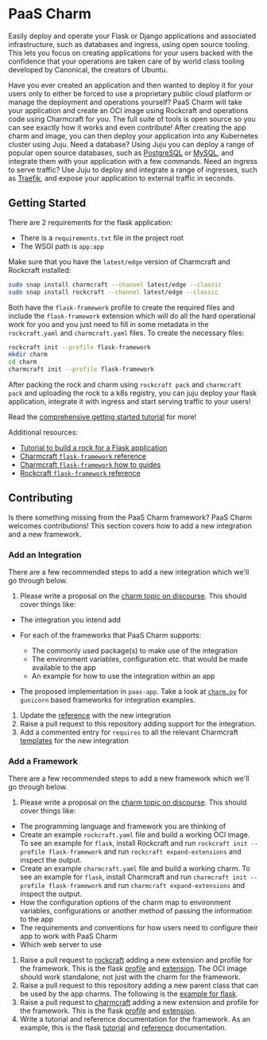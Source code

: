 # PaaS Charm

Easily deploy and operate your Flask or Django applications and associated
infrastructure, such as databases and ingress, using open source tooling. This
lets you focus on creating applications for your users backed with the
confidence that your operations are taken care of by world class tooling
developed by Canonical, the creators of Ubuntu.

Have you ever created an application and then wanted to deploy it for your users
only to either be forced to use a proprietary public cloud platform or manage
the deployment and operations yourself? PaaS Charm will take your
application and create an OCI image using Rockcraft and operations code using
Charmcraft for you. The full suite of tools is open source so you can see
exactly how it works and even contribute! After creating the app charm and
image, you can then deploy your application into any Kubernetes cluster using
Juju. Need a database? Using Juju you can deploy a range of popular open source
databases, such as [PostgreSQL](https://charmhub.io/postgresql) or
[MySQL](https://charmhub.io/mysql), and integrate them with your application
with a few commands. Need an ingress to serve traffic? Use Juju to deploy and
integrate a range of ingresses, such as
[Traefik](https://charmhub.io/traefik-k8s), and expose your application to
external traffic in seconds.

## Getting Started

There are 2 requirements for the flask application:

* There is a `requirements.txt` file in the project root
* The WSGI path is `app:app`

Make sure that you have the `latest/edge` version of Charmcraft and Rockcraft
installed:

```bash
sudo snap install charmcraft --channel latest/edge --classic
sudo snap install rockcraft --channel latest/edge --classic
```

Both have the `flask-framework` profile to create the required files
and include the `flask-framework` extension which will do all the hard
operational work for you and you just need to fill in some metadata in the
`rockcraft.yaml` and `charmcraft.yaml` files. To create the necessary files:

```bash
rockcraft init --profile flask-framework
mkdir charm
cd charm
charmcraft init --profile flask-framework
```

After packing the rock and charm using `rockcraft pack` and `charmcraft pack`
and uploading the rock to a k8s registry, you can juju deploy your flask
application, integrate it with ingress and start serving traffic to your users!

Read the
[comprehensive getting started tutorial](https://juju.is/docs/sdk/write-your-first-kubernetes-charm-for-a-flask-app)
for more!

Additional resources:

* [Tutorial to build a rock for a Flask application](https://documentation.ubuntu.com/rockcraft/en/latest/tutorial/flask/)
* [Charmcraft `flask-framework` reference](https://juju.is/docs/sdk/charmcraft-extension-flask-framework)
* [Charmcraft `flask-framework` how to guides](https://juju.is/docs/sdk/build-a-paas-charm)
* [Rockcraft `flask-framework` reference](https://documentation.ubuntu.com/rockcraft/en/latest/reference/extensions/flask-framework/)

## Contributing

Is there something missing from the PaaS Charm framework? PaaS Charm
welcomes contributions! This section covers how to add a new integration and a
new framework.

### Add an Integration

There are a few recommended steps to add a new integration which we'll go
through below.

1. Please write a proposal on the
  [charm topic on discourse](https://discourse.charmhub.io/c/charm/41). This
  should cover things like:

  * The integration you intend add
  * For each of the frameworks that PaaS Charm supports:

    - The commonly used package(s) to make use of the integration
    - The environment variables, configuration etc. that would be made available
      to the app
    - An example for how to use the integration within an app

  * The proposed implementation in `paas-app`. Take a look at
    [`charm.py`](paas_charm/_gunicorn/charm.py) for `gunicorn` based
    frameworks for integration examples.

1. Update the
  [reference](https://juju.is/docs/sdk/charmcraft-extension-flask-framework)
  with the new integration
1. Raise a pull request to this repository adding support for the integration.
1. Add a commented entry for `requires` to all the relevant Charmcraft
  [templates](https://github.com/canonical/charmcraft/tree/main/charmcraft/templates)
  for the new integration

### Add a Framework

There are a few recommended steps to add a new framework which we'll go through
below.

1. Please write a proposal on the
  [charm topic on discourse](https://discourse.charmhub.io/c/charm/41). This
  should cover things like:

  * The programming language and framework you are thinking of
  * Create an example `rockcraft.yaml` file and build a working OCI image. To
    see an example for `flask`, install Rockcraft and run
    `rockcraft init --profile flask-framework` and run
    `rockcraft expand-extensions` and inspect the output.
  * Create an example `charmcraft.yaml` file and build a working charm. To see
    an example for `flask`, install Charmcraft and run
    `charmcraft init --profile flask-framework` and run
    `charmcraft expand-extensions` and inspect the output.
  * How the configuration options of the charm map to environment variables,
    configurations or another method of passing the information to the app
  * The requirements and conventions for how users need to configure their app
    to work with PaaS Charm
  * Which web server to use

1. Raise a pull request to [rockcraft](https://github.com/canonical/rockcraft)
  adding a new extension and profile for the framework. This is the flask
  [profile](https://github.com/canonical/rockcraft/blob/fdd2dee18c81b12f25e6624a5a48f9f1ac9fdb90/rockcraft/commands/init.py#L79)
  and
  [extension](https://github.com/canonical/rockcraft/blob/fdd2dee18c81b12f25e6624a5a48f9f1ac9fdb90/rockcraft/extensions/gunicorn.py#L176).
  The OCI image should work standalone, not just with the charm for the
  framework.
1. Raise a pull request to this repository adding a new parent class that can be
  used by the app charms. The following is the
  [example for flask](./paas_charm/flask/charm.py).
1. Raise a pull request to
  [charmcraft](https://github.com/canonical/charmcraft) adding a new extension
  and profile for the framework. This is the flask
  [profile](https://github.com/canonical/charmcraft/tree/main/charmcraft/templates/init-flask-framework)
  and
  [extension](https://github.com/canonical/charmcraft/blob/b6baa10566e3f3933cbd42392a0fe62cc79d2b6b/charmcraft/extensions/gunicorn.py#L167).
1. Write a tutorial and reference documentation for the framework. As an
  example, this is the flask
  [tutorial](https://juju.is/docs/sdk/write-your-first-kubernetes-charm-for-a-flask-app)
  and [reference](https://juju.is/docs/sdk/charmcraft-extension-flask-framework)
  documentation.

